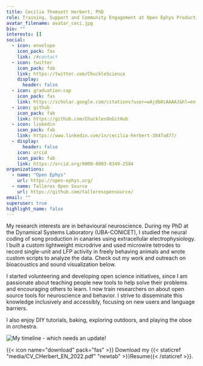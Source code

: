 ```yaml
---
title: Cecilia Thomsett Herbert, PhD
role: Training, Support and Community Engagement at Open Ephys Production Site, Lisbon
avatar_filename: avatar_ceci.jpg
bio: ""
interests: []
social:
  - icon: envelope
    icon_pack: fas
    link: /#contact
  - icon: twitter
    icon_pack: fab
    link: https://twitter.com/ChuckleScience
    display:
      header: false
  - icon: graduation-cap
    icon_pack: fas
    link: https://scholar.google.com/citations?user=wAjdb0cAAAAJ&hl=en
  - icon: github
    icon_pack: fab
    link: https://github.com/ChucklesOnGitHub
  - icon: linkedin
    icon_pack: fab
    link: https://www.linkedin.com/in/cecilia-herbert-3847a877/
  - display:
      header: false
    icon: orcid
    icon_pack: fab
    link: https://orcid.org/0000-0003-0349-2584
organizations:
  - name: "Open Ephys"
    url: https://open-ephys.org/
  - name: Talleres Open Source
    url: https://github.com/talleresopensource/
email: ""
superuser: true
highlight_name: false
---
```

My research interests are in behavioural neuroscience. During my PhD at the Dynamical Systems Laboratory (UBA-CONICET), I studied the neural coding of song production in canaries using extracellular electrophysiology. I built a custom lightweight microdrive and used microwire tetrodes to record single-unit and LFP activity in freely behaving animals and wrote custom scripts to analyze the data. Check out my work and outreach on bioacoustics and sound visualization below.

I started volunteering and developing open science initiatives, since I am passionate about teaching people new tools to help solve their problems and encouraging others to learn. I now train researchers on about open source tools for neuroscience and behavior. I strive to disseminate this knowledge inclusively and accessibly, focusing on new users and language barriers.

I also enjoy DIY tutorials, baking, exploring outdoors, and playing the oboe in orchestra.

![My timeline - which needs an update!](/media/Timeline_edited_withlogos_transp.png)

{{< icon name="download" pack="fas" >}} Download my {{< staticref "media/CV_CHerbert_EN_2022.pdf" "newtab" >}}Resume{{< /staticref >}}.
